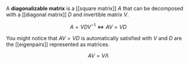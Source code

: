 A **diagonalizable matrix** is a [[square matrix]] $A$ that can be decomposed with a [[diagonal matrix]] $D$ and invertible matrix $V$.

$$
A = VDV^{-1} \iff AV = VD
$$

You might notice that $AV=VD$ is automatically satisfied with $V$ and $D$ are the [[eigenpairs]] represented as matrices.

$$
AV = V \Lambda
$$